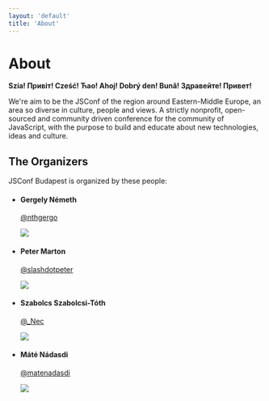 ```yaml
---
layout: 'default'
title: 'About'
---
```


<h1>
	About
</h1>

<p>
    <strong>Szia! Привіт! Cześć! Ћао! Ahoj! Dobrý den! Bună! Здравейте! Привет!</strong>
</p>
<p>
    We're aim to be the JSConf of the region around Eastern-Middle Europe, an area so diverse in culture, people and views.
    A strictly nonprofit, open-sourced and community driven conference for the community of JavaScript,
    with the purpose to build and educate about new technologies, ideas and culture.
</p>

<h2>
    The Organizers
</h2>

<p>
    JSConf Budapest is organized by these people:
</p>

<ul class="organizers">
    <li>
        <h4>Gergely Németh</h4>
        <p><a href="https://twitter.com/nthgergo">@nthgergo</a></p>
        <span class="image"><img src="https://pbs.twimg.com/profile_images/413363282196439040/DGVY8P1p_400x400.jpeg" /></span>
    </li>
    <li>
        <h4>Peter Marton</h4>
        <p><a href="https://twitter.com/slashdotpeter">@slashdotpeter</a></p>
        <span class="image"><img src="https://pbs.twimg.com/profile_images/557174511112433664/LipzrD_T_400x400.jpeg" /></span>
    </li>
    <li>
        <h4>Szabolcs Szabolcsi-Tóth</h4>
        <p><a href="https://twitter.com/_nec">@_Nec</a></p>
        <span class="image"><img src="https://media.licdn.com/mpr/mpr/shrinknp_200_200/p/1/000/072/012/16fc78f.jpg" /></span>
    </li>
    <li>
        <h4>Máté Nádasdi</h4>
        <p><a href="https://twitter.com/matenadasdi">@matenadasdi</a></p>
        <span class="image"><img src="https://pbs.twimg.com/profile_images/3704622941/63129818cb9584da076604263663b809_400x400.png" /></span>
    </li>
</ul>